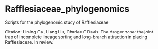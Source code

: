 # Rafflesiaceae_phylogenomics
Scripts for the phylogenomic study of Rafflesiaceae

Citation: Liming Cai, Liang Liu, Charles C Davis. The danger zone: the joint trap of incomplete lineage sorting and long-branch attraction in placing Rafflesiaceae. In review.
